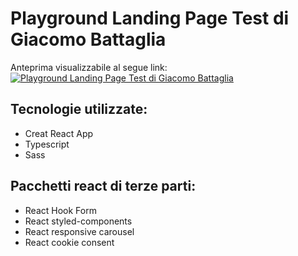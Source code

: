 # Playground Landing Page Test di Giacomo Battaglia

Anteprima visualizzabile al segue link:
[![Playground Landing Page Test di Giacomo Battaglia](https://raw.githubusercontent.com/giacomobataglia/playground-landing-page-test/master/pubblic/img/screenshot.png)](https://bt-plg-test.netlify.app/)

## Tecnologie utilizzate:

- Creat React App
- Typescript
- Sass

## Pacchetti react di terze parti:

- React Hook Form
- React styled-components
- React responsive carousel
- React cookie consent
